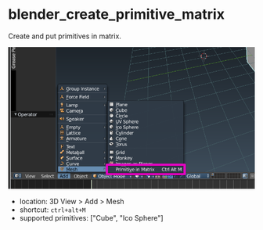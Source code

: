# blender_create_primitive_matrix

Create and put primitives in matrix.

![screenshot.png](https://github.com/Drunkar/blender_create_primitive_matrix/blob/images/screenshot.png?raw=true)

- location: 3D View > Add > Mesh
- shortcut: `ctrl+alt+M`
- supported primitives: ["Cube", "Ico Sphere"]
